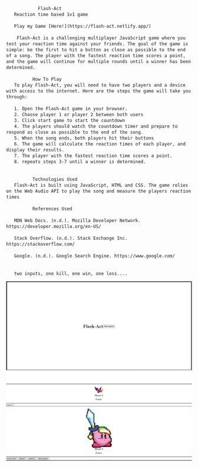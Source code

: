                 Flash-Act
       Reaction time based 1v1 game
       
       Play my Game [Here!](https://flash-act.netlify.app/)

        Flash-Act is a challenging multiplayer JavaScript game where you test your reaction time against your friends. The goal of the game is simple: be the first to hit a button as close as possible to the end of a song. The player with the fastest reaction time scores a point, and the game will continue for multiple rounds until a winner has been determined.

              How To Play
       To play Flash-Act, you will need to have two players and a device with access to the internet. Here are the steps the game will take you through:

       1. Open the Flash-Act game in your browser.
       2. Choose player 1 or player 2 between both users
       3. Click start game to start the countdown
       4. The players should watch the countdown timer and prepare to respond as close as possible to the end of the song.
       5. When the song ends, both players hit their buttons
       6. The game will calculate the reaction times of each player, and display their results.
       7. The player with the fastest reaction time scores a point.
       8. repeats steps 3-7 until a winner is determined.


              Technologies Used
       Flash-Act is built using JavaScript, HTML and CSS. The game relies on the Web Audio API to play the song and measure the players reaction times

              References Used
              
       MDN Web Docs. (n.d.). Mozilla Developer Network. https://developer.mozilla.org/en-US/

       Stack Overflow. (n.d.). Stack Exchange Inc. https://stackoverflow.com/

       Google. (n.d.). Google Search Engine. https://www.google.com/


       two inputs, one kill, one win, one loss....
![Alt text](Assets/Images/2023-04-06.png)
![Alt text](Assets/Images/2023-04-06%20(1).png)